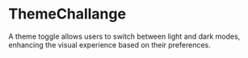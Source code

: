# ThemeChallange
A theme toggle allows users to switch between light and dark modes, enhancing the visual experience based on their preferences.
